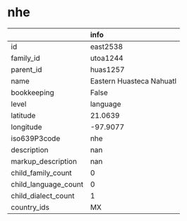 # nhe
|                      | info                     |
|:---------------------|:-------------------------|
| id                   | east2538                 |
| family_id            | utoa1244                 |
| parent_id            | huas1257                 |
| name                 | Eastern Huasteca Nahuatl |
| bookkeeping          | False                    |
| level                | language                 |
| latitude             | 21.0639                  |
| longitude            | -97.9077                 |
| iso639P3code         | nhe                      |
| description          | nan                      |
| markup_description   | nan                      |
| child_family_count   | 0                        |
| child_language_count | 0                        |
| child_dialect_count  | 1                        |
| country_ids          | MX                       |
